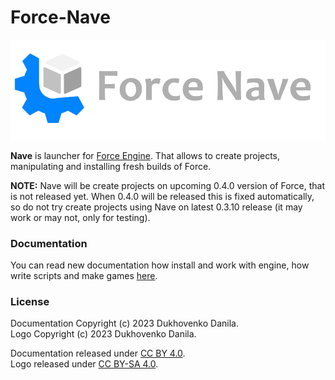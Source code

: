 # Force-Nave

![image](.github/ForceNaveHome.png)

**Nave** is launcher for [Force Engine](https://github.com/KennyProgrammer/Force). That allows to create projects, manipulating and installing fresh builds of Force.

**NOTE:**
 Nave will be create projects on upcoming 0.4.0 version of Force, that is not released yet. When 0.4.0 will be released this is fixed automatically, so do not try create
 projects using Nave on latest 0.3.10 release (it may work or may not, only for testing).

### Documentation
You can read new documentation how install and work with engine, how write scripts and make games [here](https://danil-dukhovenko.gitbook.io/force/).

### License

Documentation Copyright (c) 2023 Dukhovenko Danila.\
Logo Copyright (c) 2023 Dukhovenko Danila.

Documentation released under [CC BY 4.0](https://creativecommons.org/licenses/by/4.0/).\
Logo released under [CC BY-SA 4.0](https://creativecommons.org/licenses/by-sa/4.0/).

